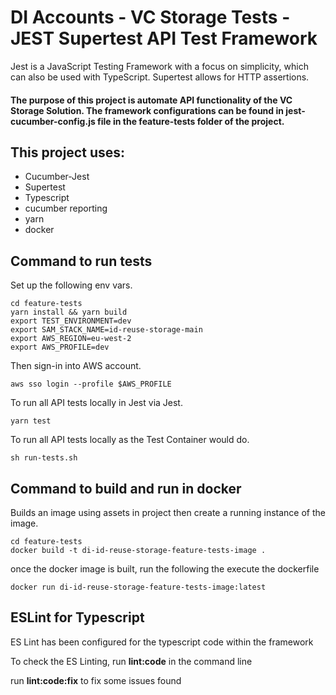 # DI Accounts - VC Storage Tests - JEST Supertest API Test Framework
Jest is a JavaScript Testing Framework with a focus on simplicity, which can also be used with TypeScript.
Supertest allows for HTTP assertions.

#### The purpose of this project is automate API functionality of the VC Storage Solution. The framework configurations can be found in jest-cucumber-config.js file in the feature-tests folder of the project.

## This project uses:
- Cucumber-Jest
- Supertest
- Typescript
- cucumber reporting
- yarn
- docker

## Command to run tests

Set up the following env vars.
```shell
cd feature-tests
yarn install && yarn build
export TEST_ENVIRONMENT=dev
export SAM_STACK_NAME=id-reuse-storage-main
export AWS_REGION=eu-west-2
export AWS_PROFILE=dev
```

Then sign-in into AWS account.
```shell
aws sso login --profile $AWS_PROFILE
```

To run all API tests locally in Jest via Jest.
```shell
yarn test
```

To run all API tests locally as the Test Container would do.
```shell
sh run-tests.sh
```

## Command to build and run in docker
Builds an image using assets in project then create a running instance of the image.

```shell
cd feature-tests
docker build -t di-id-reuse-storage-feature-tests-image .
```

once the docker image is built, run the following the execute the dockerfile
```shell
docker run di-id-reuse-storage-feature-tests-image:latest
```


## ESLint for Typescript
ES Lint has been configured for the typescript code within the framework

To check the ES Linting, run **lint:code** in the command line

run **lint:code:fix** to fix some issues found
